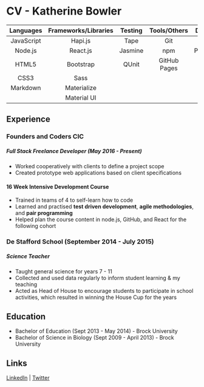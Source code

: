# CV - Katherine Bowler

| Languages | Frameworks/Libraries | Testing   | Tools/Others | Databases |
|:---------:|:--------------------:|:---------:|:------------:|:---------:|
| JavaScript| Hapi.js              | Tape      | Git          | Redis     |
| Node.js   | React.js             | Jasmine   | npm          | PostgreSQL|
| HTML5     | Bootstrap            | QUnit     | GitHub Pages | |
| CSS3      | Sass                 |           |              | |
| Markdown  | Materialize          |           |              | |
|           | Material UI          |           |              | |

## Experience
### Founders and Coders CIC
##### Full Stack Freelance Developer (May 2016 - Present)

* Worked cooperatively with clients to define a project scope
* Created prototype web applications based on client specifications

#### 16 Week Intensive Development Course

* Trained in teams of 4 to self-learn how to code
* Learned and practised **test driven development**, **agile methodologies**,
and **pair programming**
* Helped plan the course content in node.js, GitHub, and React for the following
 cohort

### De Stafford School (September 2014 - July 2015)
##### Science Teacher

* Taught general science for years 7 - 11
* Collected and used data regularly to inform student learning & my teaching
* Acted as Head of House to encourage students to participate in school activities, which resulted in winning the House Cup for the years

## Education

* Bachelor of Education (Sept 2013 - May 2014) - Brock University
* Bachelor of Science in Biology (Sept 2009 - April 2013) - Brock University

## Links
[LinkedIn](https://uk.linkedin.com/in/katbow) | [Twitter](https://twitter.com/MsKatbow)
